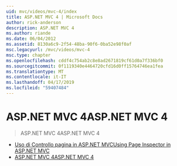 ```yaml
---
uid: mvc/videos/mvc-4/index
title: ASP.NET MVC 4 | Microsoft Docs
author: rick-anderson
description: ASP.NET MVC 4
ms.author: riande
ms.date: 06/04/2012
ms.assetid: 8130a6c9-2f54-48ba-90f6-0ba52e98f0af
msc.legacyurl: /mvc/videos/mvc-4
msc.type: chapter
ms.openlocfilehash: cddf4c754ab2c8e8ad2671819cf61d0a7f336bf0
ms.sourcegitcommit: 0f1119340e4464720cfd16d0ff15764746ea1fea
ms.translationtype: MT
ms.contentlocale: it-IT
ms.lasthandoff: 04/17/2019
ms.locfileid: "59407484"
---
```

# <a name="aspnet-mvc-4"></a><span data-ttu-id="9cfff-103">ASP.NET MVC 4</span><span class="sxs-lookup"><span data-stu-id="9cfff-103">ASP.NET MVC 4</span></span>

> <span data-ttu-id="9cfff-104">ASP.NET MVC 4</span><span class="sxs-lookup"><span data-stu-id="9cfff-104">ASP.NET MVC 4</span></span>


- [<span data-ttu-id="9cfff-105">Uso di Controllo pagina in ASP.NET MVC</span><span class="sxs-lookup"><span data-stu-id="9cfff-105">Using Page Inspector in ASP.NET MVC</span></span>](using-page-inspector-in-aspnet-mvc.md)
- [<span data-ttu-id="9cfff-106">ASP.NET MVC 4</span><span class="sxs-lookup"><span data-stu-id="9cfff-106">ASP.NET MVC 4</span></span>](aspnet-mvc-4.md)
